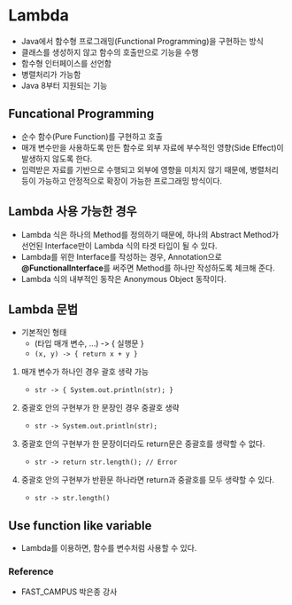 # Lambda
* Java에서 함수형 프로그래밍(Functional Programming)을 구현하는 방식
* 클래스를 생성하지 않고 함수의 호출만으로 기능을 수행
* 함수형 인터페이스를 선언함
* 병렬처리가 가능함
* Java 8부터 지원되는 기능

## Funcational Programming
* 순수 함수(Pure Function)를 구현하고 호출
* 매개 변수만을 사용하도록 만든 함수로 외부 자료에 부수적인 영향(Side Effect)이 발생하지 않도록 한다.
* 입력받은 자료를 기반으로 수행되고 외부에 영향을 미치지 않기 때문에, 병렬처리 등이 가능하고 안정적으로 확장이 가능한 프로그래밍 방식이다.

## Lambda 사용 가능한 경우
* Lambda 식은 하나의 Method를 정의하기 때문에, 하나의 Abstract Method가 선언된 Interface만이
Lambda 식의 타겟 타입이 될 수 있다.
* Lambda를 위한 Interface를 작성하는 경우, Annotation으로 **@FunctionalInterface**를 써주면 Method를 하나만 작성하도록 체크해 준다. 
* Lambda 식의 내부적인 동작은 Anonymous Object 동작이다.

## Lambda 문법
* 기본적인 형태
    * (타입 매개 변수, ...) -> { 실행문 }
    * ```(x, y) -> { return x + y }```
    
1. 매개 변수가 하나인 경우 괄호 생략 가능
    * ```str -> { System.out.println(str); }```
    
2. 중괄호 안의 구현부가 한 문장인 경우 중괄호 생략
    * ```str -> System.out.println(str);```

3. 중괄호 안의 구현부가 한 문장이더라도 return문은 중괄호를 생략할 수 없다.
    * ```str -> return str.length(); // Error```

4. 중괄호 안의 구현부가 반환문 하나라면 return과 중괄호를 모두 생략할 수 있다.
    * ```str -> str.length()```


## Use function like variable
* Lambda를 이용하면, 함수를 변수처럼 사용할 수 있다.


### Reference
* FAST_CAMPUS 박은종 강사